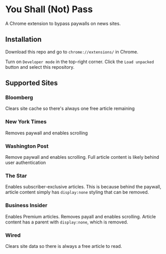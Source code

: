 # You Shall (Not) Pass
A Chrome extension to bypass paywalls on news sites.

## Installation
Download this repo and go to `chrome://extensions/` in Chrome.

Turn on `Developer mode` in the top-right corner. Click the `Load unpacked` button and select this repository.

## Supported Sites
### Bloomberg
Clears site cache so there's always one free article remaining

### New York Times
Removes paywall and enables scrolling

### Washington Post
Remove paywall and enables scrolling. Full article content is likely behind user authentication

### The Star
Enables subscriber-exclusive articles. This is because behind the paywall, article content simply has `display:none` styling that can be removed.

### Business Insider
Enables Premium articles.
Removes payall and enables scrolling. Article content has a parent with `display:none`, which is removed.

### Wired
Clears site data so there is always a free article to read.

